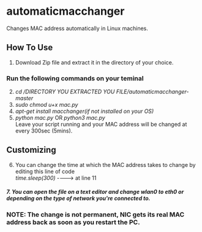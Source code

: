 # automaticmacchanger
Changes MAC address automatically in Linux machines.<br>
## How To Use<br>
1. Download Zip file and extract it in the directory of your choice.<br>
### Run the following commands on your teminal<br>

2. _cd /DIRECTORY YOU EXTRACTED YOU FILE/automaticmacchanger-master_<br>
3. _sudo chmod u+x mac.py_<br>
4. _apt-get install macchanger(if not installed on your OS)_<br>
5. _python mac.py_  OR _python3 mac.py_ <br>
Leave your script running and your MAC address will be changed at every 300sec (5mins).
## Customizing
6. You can change the time at which the MAC address takes to change by editing this line of code <br>
   _time.sleep(300)_  ----> at line 11 <br>
##### 7. You can open the file on a text editor and change _wlan0_ to  _eth0_ or  depending on the type of network you're connected to.

### NOTE: The change is not permanent, NIC gets its real MAC address back as soon as you restart the PC.
